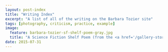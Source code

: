 ```yaml
---
layout: post-index
title: "Writing Index"
excerpt: "A list of all of the writing on the Barbara Tozier site"
tags: [photography, criticism, practice, example]
image:
  feature: barbara-tozier-sf-shelf-poem-gray.jpg
  title: "A Science Fiction Shelf Poem (from the <a href='/gallery-stories/'>Stories</a> gallery)"
date: 2015-07-31
---
```

